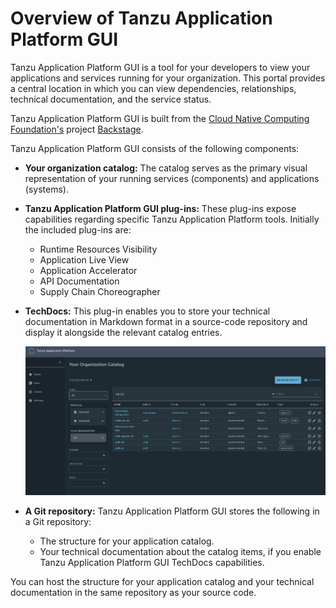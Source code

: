 # Overview of Tanzu Application Platform GUI

Tanzu Application Platform GUI is a tool for your developers to view your
applications and services running for your organization.
This portal provides a central location in which you can view dependencies, relationships, technical
documentation, and the service status.

Tanzu Application Platform GUI is built from the
[Cloud Native Computing Foundation's](https://www.cncf.io/) project [Backstage](https://backstage.io/).

Tanzu Application Platform GUI consists of the following components:

* **Your organization catalog:**
  The catalog serves as the primary visual representation of your running services (components) and
  applications (systems).

* **Tanzu Application Platform GUI plug-ins:**
  These plug-ins expose capabilities regarding specific Tanzu Application Platform tools.
  Initially the included plug-ins are:

  * Runtime Resources Visibility
  * Application Live View
  * Application Accelerator
  * API Documentation
  * Supply Chain Choreographer

* **TechDocs:**
  This plug-in enables you to store your technical documentation in Markdown format in a source-code
  repository and display it alongside the relevant catalog entries.

  ![Screenshot of a Tanzu Application Platform catalog displayed within Tanzu Application Platform GUI.](images/tap-gui-catalog.png)

* **A Git repository:**
  Tanzu Application Platform GUI stores the following in a Git repository:

  * The structure for your application catalog.
  * Your technical documentation about the catalog items, if you enable Tanzu Application Platform GUI
  TechDocs capabilities.

You can host the structure for your application catalog and your technical documentation in the same
repository as your source code.
